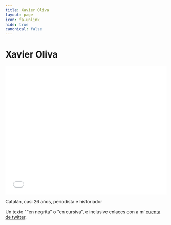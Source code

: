 ```yaml
---
title: Xavier Oliva
layout: page
icon: fa-unlink
hide: true
canonical: false
---
```


# Xavier Oliva

<iframe id="datawrapper-chart-AKbBU" src="//datawrapper.dwcdn.net/AKbBU/1/" scrolling="no" frameborder="0" allowtransparency="true" style="width: 0; min-width: 100% !important;" height="400"></iframe><script type="text/javascript">if("undefined"==typeof window.datawrapper)window.datawrapper={};window.datawrapper["AKbBU"]={},window.datawrapper["AKbBU"].embedDeltas={"100":603,"200":488,"300":444,"400":427,"500":400,"700":400,"800":400,"900":400,"1000":400},window.datawrapper["AKbBU"].iframe=document.getElementById("datawrapper-chart-AKbBU"),window.datawrapper["AKbBU"].iframe.style.height=window.datawrapper["AKbBU"].embedDeltas[Math.min(1e3,Math.max(100*Math.floor(window.datawrapper["AKbBU"].iframe.offsetWidth/100),100))]+"px",window.addEventListener("message",function(a){if("undefined"!=typeof a.data["datawrapper-height"])for(var b in a.data["datawrapper-height"])if("AKbBU"==b)window.datawrapper["AKbBU"].iframe.style.height=a.data["datawrapper-height"][b]+"px"});</script>


Catalán, casi 26 años, periodista e historiador

Un texto ""en negrita" o "en cursiva", e inclusive enlaces con a mí [cuenta de twitter](https://twitter.com/xaviolivapareja).
